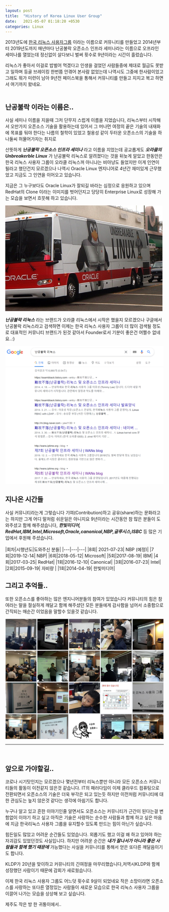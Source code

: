 ```yaml
---
layout: post
title:  "History of Korea Linux User Group"
date:   2021-05-07 01:18:20 +0530
categories: Linux
---
```


2013년도에 [한국 리눅스 사용자그룹][KLUG] 이라는 이름으로 커뮤니티를 만들었고 2014년부터 2019년도까지 매년마다 난공불락 오픈소스 인프라 세미나라는 이름으로 오프라인 세미나를 열었는데 정신없이 살다보니 벌써 횟수로 9년이라는 시간이 흘렀습니다.

리눅스가 좋아서 이걸로 밥벌어 먹겠다고 인생을 걸었던 사람들중에 제대로 월급도 못받고 일하며 등골 브레이킹 한번쯤 안겪어 본사람 없었는데 나역시도 그중에 한사람이었고 그래도 뭐가 미련이 남아 9년전 페이스북을 통해서 커뮤니티를 만들고 지지고 복고 하면서 여기까지 왔네요.
<br/>
<br/>

## 난공불락 이라는 이름은.. 
사실 세미나 이름을 지을때 그저 단무지 스럽게 이름을 지었습니다, 리눅스부터 시작해서 오만가지 오픈소스 기술을 활용하는데 있어서 그 머나먼 여정의 끝은 기술의 내재화에 목표를 둬야 한다는 나름의 철학이 있었고 철옹성 같이 두터운 오픈소스의 기술을 하나둘씨 허물어가자는 취지로 

산뜻하게 **_난공불락 오픈소스 인프라 세미나_** 라고 이름을 지었는데 공교롭게도 **_오라클의 Unbreakerble Linux_** 가 난공불락 리눅스로 알려졌다는 것을 뒤늦게 알았고 한동안은 한국 리눅스 사용자 그룹이 오라클 리눅스꺼 아니냐는 비아냥도 들었지만 이게 인연이 될라고 했던건지 모르겠으나 나역시 Oracle Linux 엔지니어로 4년간 재미있게 근무했었고 지금도 그 인연을 이어오고 있습니다.

지금은 그 누구보다도 Oracle Linux가 잘되길 바라는 심정으로 응원하고 있으며 RedHat의 Clone 이라는 이미지를 벗어던지고 당당히 Enterprise Linux로 성장해 가는 모습을 보면서 흐뭇해 하고 있습니다.  

![screenshot](/img/linuxseminar/oraclelinux.jpg)

**_난공불락 리눅스_** 라는 브랜드가 오라클 리눅스에서 시작은 했을지 모르겠으나 구글에서 난공불락 리눅스라고 검색하면 이제는 한국 리눅스 사용자 그룹이 더 많이 검색될 정도로 대표적인 커뮤니티 브랜드가 된것 같아서 Founder로서 기분이 좋은건 어쩔수 없네요..:) 

![screenshot](/img/linuxseminar/nangong.PNG)

## 지나온 시간들 <br/>
사실 커뮤니티라는게 그렇습니다 기여(Contribution)하고 공유(share)하는 문화라고는 하지만 그게 어디 말처럼 쉬운일은 아니지요 9년이라는 시간동안 참 많은 분들이 도와주셨고 함께 해주셨습니다, **_한빛미디어, RedHat,IBM,Intel,Microsoft,Oracle,canonical,NBP,글루시스,ISBC_** 등 많은 기업에서 후원해 주셨습니다.<br/>
<br/>
|회차|시행년도|도와주신 분들|
|---|---|---|
|8회| 2021-07-23| NBP (예정)|
|7회|2019-12-14|  NBP| 
|6회|2018-05-12|  Microsoft|
|5회|2017-08-19|  IBM|
|4회|2017-03-25|  RedHat|
|1회|2016-12-10|  Canonical| 
|3회|2016-07-23| Intel|
|2회|2015-09-19|  자비량 |
|1회|2014-04-19| 한빛미디어| 
<br/>

## 그리고 추억들..
또한 오픈소스를 좋아하는 많은 엔지니어분들의 참여가 있었습니다 커뮤니티의 힘은 참여라는 말을 절실하게 깨달고 함께 해주셨던 모든 분들에게 감사함을 넘어서 소중함으로 간직되는 매순간 이었음을 말할수 있을것 같습니다.
<br/>

![screenshot](/img/linuxseminar/history.PNG)

---
<br/>

## 앞으로 가야할길.. 

코로나 시기탓인지는 모르겠으나 몇년전부터 리눅스뿐만 아니라 모든 오픈소스 커뮤니티들의 활동이 이전같지 않은것 같습니다. IT의 패러다임이 이제 클라우드 컴퓨팅으로 전환되면서 오픈소스의 기술은 더욱 부각은 되고 있는듯 하지만 이전처럼 커뮤니티에 대한 관심도는 높지 않은것 같다는 생각에 아쉽기도 합니다.

누구나 알고 있고 흔한 이야기인줄 알면서도 오픈소스는 커뮤니티가 근간이 된다는걸 변함없이 이야기 하고 싶고 아직은 기술은 사랑하는 순수한 사람들과 함께 하고 싶은 마음에 지금 한국리눅스 사용자 그룹을 유지할수 있도록 만드는 힘이 아닌가 싶습니다. 

힘든일도 많았고 어려운 순간들도 있었습니다. 외롭기도 했고 이걸 왜 하고 있어야 하는 자괴감도 있었던것도 사실입니다. 하지만 어려운 순간은 **_내가 잘나서가 아니라 좋은 사람들과 함께 했기 때문에_** 가능했다는 사실을 커뮤니티를 통해서 얻은 또다른 깨달음이기도 합니다.

KLDP가 20년을 맞이하고 커뮤니티의 긴여정을 마무리했습니다,저역시KLDP와 함께 성장했던 사람이기 때문에 감회가 새로웠습니다. 

이제 한국 리눅스 사용자 그룹도 어느덧 횟수로 9살이 되었네요 작은 소망이라면 오픈소스를 사랑하는 또다른 열정있는 사람들이 새로운 모습으로 
한국 리눅스 사용자 그룹을 이끌어 나가는 모습을 상상해 보고 싶습니다. 

제주도 작은 방 한 귀퉁이에서.. 


[KLUG]: https://www.facebook.com/groups/korelnxuser